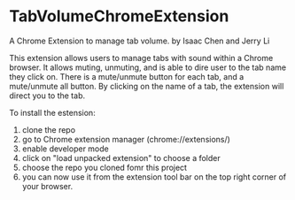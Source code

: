 # TabVolumeChromeExtension
A Chrome Extension to manage tab volume.
by Isaac Chen and Jerry Li

This extension allows users to manage tabs with sound within a Chrome browser. It allows muting, unmuting, and is able to dire user to the tab name they click on. There is a mute/unmute button for each tab, and a mute/unmute all button. By clicking on the name of a tab, the extension will direct you to the tab.

To install the estension:
1. clone the repo
2. go to Chrome extension manager (chrome://extensions/)
3. enable developer mode
4. click on "load unpacked extension" to choose a folder
5. choose the repo you cloned fomr this project
6. you can now use it from the extension tool bar on the top right corner of your browser.

